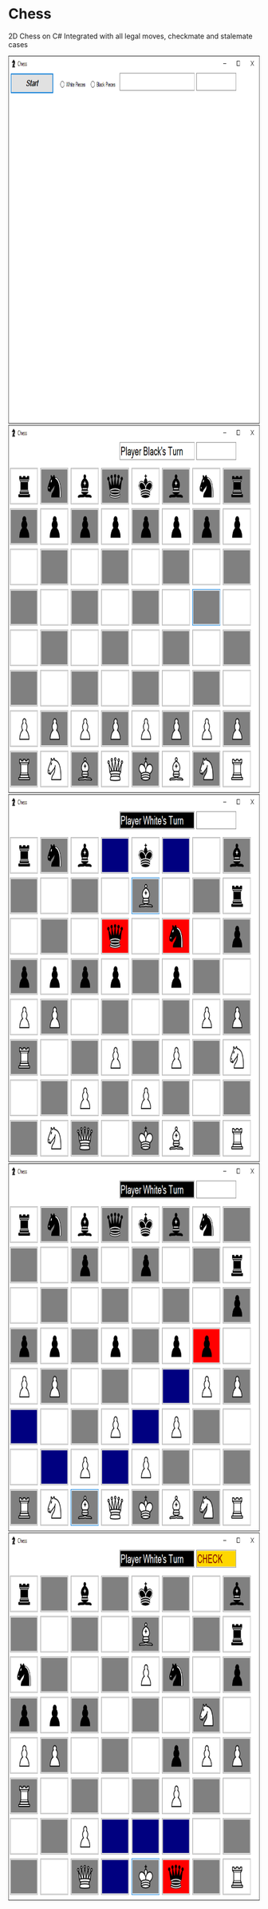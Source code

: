 # Chess
2D Chess on C#
Integrated with all legal moves, checkmate and stalemate cases

<a target='_blank'>
  <img class='header-img' width=1374px height=736px src='https://github.com/hammadch1/Chess/blob/main/chess-UI-1.png' /><img class='header-img' width=1374px height=736px src='https://github.com/hammadch1/Chess/blob/main/chess-UI-2.png' /><img class='header-img' width=1374px height=736px src='https://github.com/hammadch1/Chess/blob/main/chess-Screen-Scenario.png' /><img class='header-img' width=1374px height=736px src='https://github.com/hammadch1/Chess/blob/main/chess-legal-moves.png' /><img class='header-img' width=1374px height=736px src='https://github.com/hammadch1/Chess/blob/main/chess-check-case.png' /></a>
